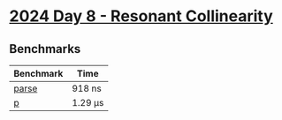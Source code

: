 # [2024 Day 8 - Resonant Collinearity](https://adventofcode.com/2024/day/8)

## Benchmarks

<!-- BEGIN benches -->
| Benchmark                 | Time     |
| ------------------------- | -------- |
| [parse](./src/lib.rs#L10) | 918 ns   |
| [p](./src/lib.rs#L26)     | 1.29 µs |
<!-- END benches -->
<!-- BEGIN other_benches -->

<!-- END other_benches -->